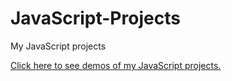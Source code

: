 # JavaScript-Projects
My JavaScript projects

<a href="https://imrishit98.github.io/JavaScript-Projects/" target="_blank" title="JavaScript demos">Click here to see demos of my JavaScript projects.</a>

<script>
            body {
            font-family: sans-serif;
            color: white;
            background: rgb(131, 58, 180);
            background: linear-gradient(90deg, rgba(131, 58, 180, 1) 22%, rgba(94, 69, 224, 1) 100%);
        }
    </script>
